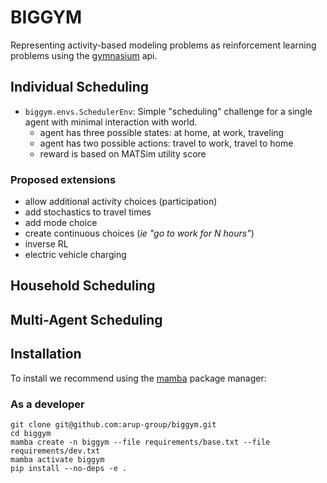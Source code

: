 # BIGGYM

Representing activity-based modeling problems as reinforcement learning problems using the [gymnasium](https://gymnasium.farama.org/) api.

## Individual Scheduling

- `biggym.envs.SchedulerEnv`: Simple "scheduling" challenge for a single agent with minimal interaction with world.
  - agent has three possible states: at home, at work, traveling
  - agent has two possible actions: travel to work, travel to home
  - reward is based on MATSim utility score

### Proposed extensions

- allow additional activity choices (participation)
- add stochastics to travel times
- add mode choice
- create continuous choices (_ie "go to work for N hours"_)
- inverse RL
- electric vehicle charging

## Household Scheduling


## Multi-Agent Scheduling


## Installation

To install we recommend using the [mamba](https://mamba.readthedocs.io/en/latest/index.html) package manager:

### As a developer
<!--- --8<-- [start:docs-install-dev] -->
``` shell
git clone git@github.com:arup-group/biggym.git
cd biggym
mamba create -n biggym --file requirements/base.txt --file requirements/dev.txt
mamba activate biggym
pip install --no-deps -e .
```
<!--- --8<-- [end:docs-install-dev] -->